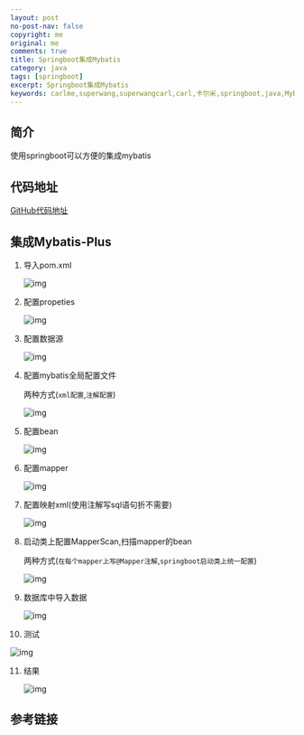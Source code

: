 ```yaml
---
layout: post
no-post-nav: false 
copyright: me
original: me
comments: true
title: Springboot集成Mybatis
category: java
tags: [springboot]
excerpt: Springboot集成Mybatis
keywords: carlme,superwang,superwangcarl,carl,卡尔米,springboot,java,Mybatisplus
---
```


## 简介

使用springboot可以方便的集成mybatis

## 代码地址

[GitHub代码地址](https://github.com/SuperWangCarl/spring-boot-examples/tree/master//data-mybatis)

## 集成Mybatis-Plus

1. 导入pom.xml

   ![img](../../assets/images/blog/2019/20190606163506.png)

2. 配置propeties

   ![img](../../assets/images/blog/2019/20190606163607.png)

3. 配置数据源

   ![img](../../assets/images/blog/2019/20190606163916.png)

4. 配置mybatis全局配置文件

   两种方式(`xml配置`,`注解配置`)

   ![img](../../assets/images/blog/2019/20190606164038.png)

5. 配置bean

   ![img](../../assets/images/blog/2019/20190606164109.png)

6. 配置mapper

   ![img](../../assets/images/blog/2019/20190606164206.png)

7. 配置映射xml(使用注解写sql语句折不需要)

   ![img](../../assets/images/blog/2019/20190606164235.png)

8. 启动类上配置MapperScan,扫描mapper的bean

   两种方式(`在每个mapper上写@Mapper注解`,`springboot启动类上统一配置`)

   ![img](../../assets/images/blog/2019/20190606163642.png)

9. 数据库中导入数据

   ![img](../../assets/images/blog/2019/20190606151718.png)

10. 测试

  ![img](../../assets/images/blog/2019/20190606164335.png)

11. 结果

    ![img](../../assets/images/blog/2019/20190606164410.png)


## 参考链接
